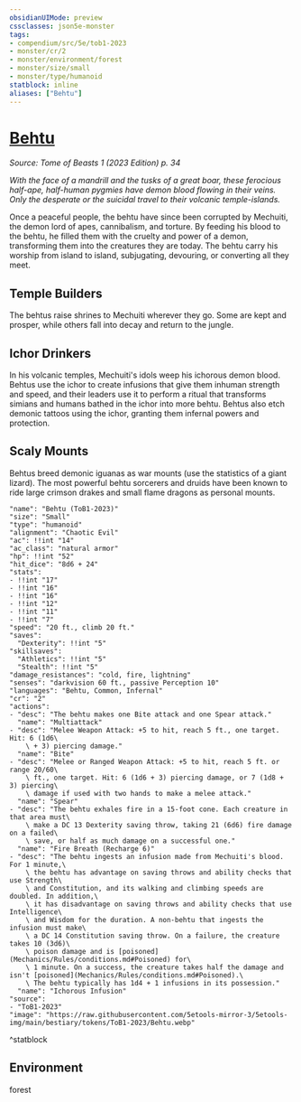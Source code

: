 ```yaml
---
obsidianUIMode: preview
cssclasses: json5e-monster
tags:
- compendium/src/5e/tob1-2023
- monster/cr/2
- monster/environment/forest
- monster/size/small
- monster/type/humanoid
statblock: inline
aliases: ["Behtu"]
---
```

# [Behtu](Mechanics\bestiary\humanoid/behtu-tob1-2023.md)
*Source: Tome of Beasts 1 (2023 Edition) p. 34*  

*With the face of a mandrill and the tusks of a great boar, these ferocious half-ape, half-human pygmies have demon blood flowing in their veins. Only the desperate or the suicidal travel to their volcanic temple-islands.*

Once a peaceful people, the behtu have since been corrupted by Mechuiti, the demon lord of apes, cannibalism, and torture. By feeding his blood to the behtu, he filled them with the cruelty and power of a demon, transforming them into the creatures they are today. The behtu carry his worship from island to island, subjugating, devouring, or converting all they meet.

## Temple Builders

The behtus raise shrines to Mechuiti wherever they go. Some are kept and prosper, while others fall into decay and return to the jungle.

## Ichor Drinkers

In his volcanic temples, Mechuiti's idols weep his ichorous demon blood. Behtus use the ichor to create infusions that give them inhuman strength and speed, and their leaders use it to perform a ritual that transforms simians and humans bathed in the ichor into more behtu. Behtus also etch demonic tattoos using the ichor, granting them infernal powers and protection.

## Scaly Mounts

Behtus breed demonic iguanas as war mounts (use the statistics of a giant lizard). The most powerful behtu sorcerers and druids have been known to ride large crimson drakes and small flame dragons as personal mounts.

```statblock
"name": "Behtu (ToB1-2023)"
"size": "Small"
"type": "humanoid"
"alignment": "Chaotic Evil"
"ac": !!int "14"
"ac_class": "natural armor"
"hp": !!int "52"
"hit_dice": "8d6 + 24"
"stats":
- !!int "17"
- !!int "16"
- !!int "16"
- !!int "12"
- !!int "11"
- !!int "7"
"speed": "20 ft., climb 20 ft."
"saves":
  "Dexterity": !!int "5"
"skillsaves":
  "Athletics": !!int "5"
  "Stealth": !!int "5"
"damage_resistances": "cold, fire, lightning"
"senses": "darkvision 60 ft., passive Perception 10"
"languages": "Behtu, Common, Infernal"
"cr": "2"
"actions":
- "desc": "The behtu makes one Bite attack and one Spear attack."
  "name": "Multiattack"
- "desc": "Melee Weapon Attack: +5 to hit, reach 5 ft., one target. Hit: 6 (1d6\
    \ + 3) piercing damage."
  "name": "Bite"
- "desc": "Melee or Ranged Weapon Attack: +5 to hit, reach 5 ft. or range 20/60\
    \ ft., one target. Hit: 6 (1d6 + 3) piercing damage, or 7 (1d8 + 3) piercing\
    \ damage if used with two hands to make a melee attack."
  "name": "Spear"
- "desc": "The behtu exhales fire in a 15-foot cone. Each creature in that area must\
    \ make a DC 13 Dexterity saving throw, taking 21 (6d6) fire damage on a failed\
    \ save, or half as much damage on a successful one."
  "name": "Fire Breath (Recharge 6)"
- "desc": "The behtu ingests an infusion made from Mechuiti's blood. For 1 minute,\
    \ the behtu has advantage on saving throws and ability checks that use Strength\
    \ and Constitution, and its walking and climbing speeds are doubled. In addition,\
    \ it has disadvantage on saving throws and ability checks that use Intelligence\
    \ and Wisdom for the duration. A non-behtu that ingests the infusion must make\
    \ a DC 14 Constitution saving throw. On a failure, the creature takes 10 (3d6)\
    \ poison damage and is [poisoned](Mechanics/Rules/conditions.md#Poisoned) for\
    \ 1 minute. On a success, the creature takes half the damage and isn't [poisoned](Mechanics/Rules/conditions.md#Poisoned).\
    \ The behtu typically has 1d4 + 1 infusions in its possession."
  "name": "Ichorous Infusion"
"source":
- "ToB1-2023"
"image": "https://raw.githubusercontent.com/5etools-mirror-3/5etools-img/main/bestiary/tokens/ToB1-2023/Behtu.webp"
```
^statblock

## Environment

forest